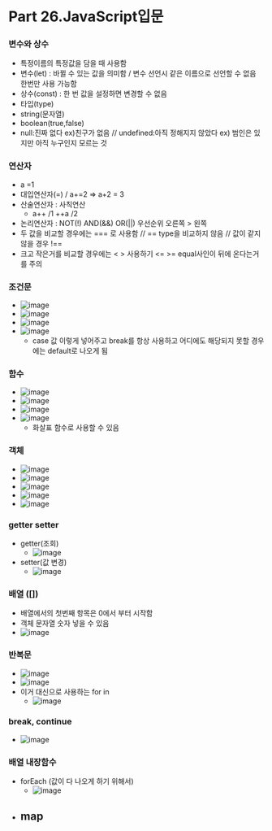 # Part 26.JavaScript입문

### 변수와 상수
 - 특정이름의 특정값을 담을 때 사용함
 - 변수(let) : 바뀔 수 있는 값을 의미함 / 변수 선언시 같은 이름으로 선언할 수 없음 한번만 사용 가능함
 - 상수(const) : 한 번 값을 설정하면 변경할 수 없음
 - 타입(type) 
  - string(문자열)
  - boolean(true,false)
  - null:진짜 없다 ex)친구가 없음 // undefined:아직 정해지지 않았다 ex) 범인은 있지만 아직 누구인지 모르는 것

### 연산자
  - a =1
  - 대입연산자(=) / a+=2 => a+2 = 3
  - 산술연산자 : 사칙연산
    - a++ /1 ++a /2
  - 논리연산자 : NOT(!) AND(&&) OR(||) 우선순위 오른쪽 > 왼쪽
  - 두 값을 비교할 경우에는 === 로 사용함 // == type을 비교하지 않음 // 값이 같지 않을 경우 !==
  - 크고 작은거를 비교할 경우에는 < > 사용하기 <= >= equal사인이 뒤에 온다는거를 주의

### 조건문
  - ![image](https://user-images.githubusercontent.com/80936709/127819613-04fdfc50-4265-4c72-8983-ca5b3fadcdfe.png)
  - ![image](https://user-images.githubusercontent.com/80936709/127819962-18b7a457-166a-44d6-b676-c0d6d01668ba.png)
  - ![image](https://user-images.githubusercontent.com/80936709/127820151-03cd6a9a-f321-4d1f-9646-cde1ef5fc882.png)
  - ![image](https://user-images.githubusercontent.com/80936709/127820789-a2cb6070-023b-44c7-8fa5-63c3cbc64dcd.png)
    - case 값 이렇게 넣어주고 break를 항상 사용하고 어디에도 해당되지 못할 경우에는 default로 나오게 됨

### 함수
  - ![image](https://user-images.githubusercontent.com/80936709/127823715-061cb6aa-45f5-4c27-aa05-989a417ba6c6.png)
  - ![image](https://user-images.githubusercontent.com/80936709/127824423-710c0222-9013-41d4-a994-0e0ff28b06d0.png)
  - ![image](https://user-images.githubusercontent.com/80936709/127825071-920f77ca-04af-4b22-ac59-0566d0267374.png)
  - ![image](https://user-images.githubusercontent.com/80936709/127825639-07563ddb-c199-46a8-bc68-b34b1d99a0a7.png)
    - 화살표 함수로 사용할 수 있음

### 객체
  - ![image](https://user-images.githubusercontent.com/80936709/127826500-794605d0-7b24-4999-82f6-57de930fa285.png)
  - ![image](https://user-images.githubusercontent.com/80936709/127831194-db753a93-70b0-487a-bfa8-9afb6079d367.png)
  - ![image](https://user-images.githubusercontent.com/80936709/127831494-2af27fa6-ac35-42c2-b9c7-774d792b639b.png)
  - ![image](https://user-images.githubusercontent.com/80936709/127831613-c6c233dc-5ff2-4cf0-9fb5-e0f982145323.png)
  - ![image](https://user-images.githubusercontent.com/80936709/127832757-109837c4-f972-41c3-9932-140edf6b80ab.png)

### getter setter
  - getter(조회)
    - ![image](https://user-images.githubusercontent.com/80936709/127833645-fcf9bbf5-f364-4ab0-ba42-4e19d5abd12e.png)
  - setter(값 변경)
    - ![image](https://user-images.githubusercontent.com/80936709/127835546-b38304d8-9544-4940-a5ff-bcb595175b32.png)

### 배열 ([])
  - 배열에서의 첫번째 항목은 0에서 부터 시작함
  - 객체 문자열 숫자 넣을 수 있음
  - ![image](https://user-images.githubusercontent.com/80936709/127839452-64e1b3c3-eec8-403d-a0b0-55d9a5ac9c34.png)

### 반복문
  - ![image](https://user-images.githubusercontent.com/80936709/127842567-f2de1071-6906-4e62-8d94-d6747b3ed08d.png)
  - ![image](https://user-images.githubusercontent.com/80936709/127842641-80eca4d1-2876-4bb7-9820-c7256ebf0fb4.png)
  - 이거 대신으로 사용하는 for in
    - ![image](https://user-images.githubusercontent.com/80936709/127842993-57135e2f-9354-4ddc-8833-3450181e7d6c.png)
    
### break, continue
  - ![image](https://user-images.githubusercontent.com/80936709/127843574-4c83f67c-0297-426b-be77-9ac70f63f18e.png)

### 배열 내장함수
  - forEach (값이 다 나오게 하기 위해서)
    - ![image](https://user-images.githubusercontent.com/80936709/127851368-55a8a409-a3d6-48cd-9419-f8f4f5a8a229.png)
  - map
    - 














